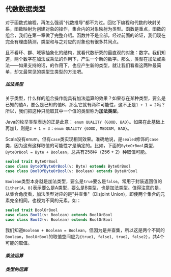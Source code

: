 ## 代数数据类型

对于函数式编程，再怎么强调"代数推导"都不为过。回忆下编程和代数的映射关系，函数映射为创建对象的操作，集合内的对象映射为类型。函数是重点，函数的组合，我们在第一章做了完整介绍。函数并不是全部，经过前面的论证，我们现在完全有理由猜测，类型和与之对应的对象也有很多共同点。

且不看环、群、域等抽象化的结构，就看代数研究的最直观的对象：数字。我们知道，两个数字在加法或乘法的作用下，产生一个新的数字。那么，类型在加法或乘法——如果支持的话，的作用下，也应产生新的类型。就让我们看看这两种最简单，却又最常见的类型生类型的方法吧。

##### 加法类型

关于类型，什么样的组合操作能具有加法运算的效果？如果存在某种类型，要么是已知的值A，要么是已知的值B，那么它就有两种可能性，这不正是`1 + 1 = 2`吗？所以，我们把这种只能取其中一个值的类型称为**加法类型**。

Java的枚举类型表达的正是此意：
`enum QUALITY {GOOD, BAD}`。如果在此基础上再加1，则是`2 + 1 = 3`：`enum QUALITY {GOOD, MEDIUM, BAD}`。

Scala没有enum，但有`case`类实现相同效果。准确地说，是`sealed`修饰的`case`类，因为这有这样取值的可能性才是确定的。比如，下面的`ByteOrBool`类型，`ByteOrBool = Byte + Boolean`，总共有258种（256 + 2）种取值可能。
```scala
sealed trait ByteOrBool
case class ByteOfByteOrBool(v: Byte) extends ByteOrBool
case class BoolOfByteOrBool(v: Boolean) extends ByteOrBool
```

`Boolean`类型本身就是加法类型，要么是`true`要么是`false`。常用于封装返回值的`Either[A, B]`表示要么是A类型，要么是B类型，也是加法类型。值得注意的是，从集合角度看，加法类型对应的是"并查集"（Disjoint Union)，即使两个集合的元素完全相同，也视为不同的元素。如：
```scala
sealed trait BoolOrBool
case class Bool1(v: Boolean) extends BoolOrBool
case class Bool2(v: Boolean) extends BoolOrBool
```
我们知道`Boolean + Boolean = Boolean`，但因为是并查集，所以这是两个不同的`Boolean`，`BoolOrBool`的取值空间应为`{true1, false1, true2, false2}`，共4个可能的取值。

##### 乘法运算



##### 类型的运算
